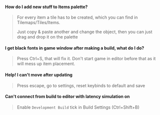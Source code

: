  #### How do I add new stuff to Items palette?
> For every item a tile has to be created, which you can find in Tilemaps/Tiles/Items.
>
> Just copy & paste another and change the object,
> then you can just drag and drop it on the palette


 #### I get black fonts in game window after making a build, what do I do?
> Press Ctrl+S, that will fix it. Don't start game in editor before that as it will mess up item placement.

 #### Help! I can't move after updating
> Press escape, go to settings, reset keybinds to default and save

 #### Can't connect from build to editor with latency simulation on
> Enable `Development Build` tick in Build Settings (Ctrl+Shift+B)